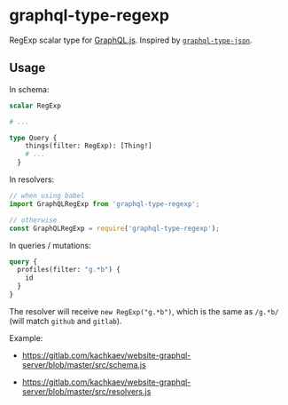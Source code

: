 graphql-type-regexp
===

RegExp scalar type for [GraphQL.js](https://github.com/graphql/graphql-js).
Inspired by [`graphql-type-json`](https://github.com/taion/graphql-type-json).


Usage
---

In schema:

```graphql
scalar RegExp

# ...

type Query {
    things(filter: RegExp): [Thing!]
    # ...
  }
```

In resolvers:

```js
// when using babel
import GraphQLRegExp from 'graphql-type-regexp';

// otherwise
const GraphQLRegExp = require('graphql-type-regexp');
```

In queries / mutations:

```graphql
query {
  profiles(filter: "g.*b") {
    id
  }
}
```

The resolver will receive `new RegExp("g.*b")`, which is the same as `/g.*b/` (will match `github` and `gitlab`).

Example:

*   https://gitlab.com/kachkaev/website-graphql-server/blob/master/src/schema.js

*   https://gitlab.com/kachkaev/website-graphql-server/blob/master/src/resolvers.js
